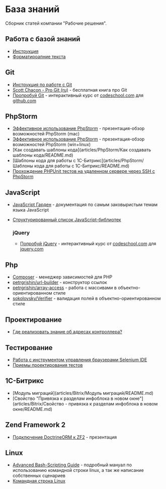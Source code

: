 База знаний
===========

Сборник статей компании "Рабочие решения". 

## Работа с базой знаний

- [Инструкция](articles/CONTRIBUTING.md)
- [Форматироапние текста](https://ru.wikipedia.org/wiki/Markdown)

## Git
- [Инструкция по работе с Git](articles/Git/Инструкция/README.md)
- [Scott Chacon - Pro Git (ru)](http://git-scm.com/book/ru) - бесплатная книга про Git
- [Пропробуй Git](https://try.github.io) - интерактивный курс от [codeschool.com](http://codeschool.com) для [github.com](http://github.com)

## PhpStorm
- [Эффективное использование PhpStorm](https://docs.google.com/presentation/d/1jWt3zD64y-HjEJUDtnCJz8f7npZIE8JZ0Dj-arTS9Ks/edit#slide=id.g180ed61f7_0139) - презентация-обзор возможностей PhpStorm (mac)
- [Эффективное использование PhpStorm](http://goo.gl/gZfTqp) - презентация-обзор возможностей PhpStorm (win+linux)
- [Как создавать шаблоны кода](articles/PhpStorm/Как создавать шаблоны кода/README.md)
- [Шаблоны кода для работы с 1С-Битрикс](articles/PhpStorm/Шаблоны кода для работы с 1С-Битрикс/README.md)
- [Прохождение PHPUnit тестов на удаленном сервере через SSH c PhpStorm](http://confluence.jetbrains.com/display/PhpStorm/Running+PHPUnit+tests+over+SSH+on+a+remote+server+with+PhpStorm)

## JavaScript
- [JavaScript Гарден](http://shamansir.github.io/JavaScript-Garden/) - документация по самым заковыристым темам языка JavaScript
- [Структурированный список JavaScript-библиотек](https://github.com/sorrycc/awesome-javascript)

	### jQuery
	- [Попробуй jQuery](http://try.jquery.com/) - интерактивный курс от [codeschool.com](http://codeschool.com) для [jquery.com](http://jquery.com)

## Php
- [Composer](http://habrahabr.ru/post/145946/) - менеджер зависимостей для PHP
- [petrgrishin/url-builder](https://github.com/petrgrishin/url-builder) - конструктор ссылок
- [petrgrishin/array-access](https://github.com/petrgrishin/array-access) - работа с массивами в объектно-ориентированном стиле
- [sokolovsky/Verifier](https://github.com/sokolovsky/Verifier) - валидация полей в объектно-ориентированном стиле

## Проектирование
- [Где реализовать знание об адресах контроллера?](http://habrahabr.ru/post/226237/)

## Тестирование
- [Работа с инструментом управления браузерами Selenium IDE](http://selenium2.ru/docs/selenium-ide.html)
- [Приемы проектирования тестов](http://selenium2.ru/docs/test-design-considerations.html)

## 1С-Битрикс
- [Модуль миграций](articles/Bitrix/Модуль миграций/README.md)
- [Свойство "Привязка к разделам инфоблока в новом окне"](articles/Bitrix/Свойство - привязка к разделам инфоблока в новом окне/README.md)

## Zend Framework 2
- [Подключение DoctrineORM к ZF2](http://marco-pivetta.com/doctrine-orm-zf2-tutorial/) - презентация

## Linux
- [Advanced Bash-Scripting Guide](http://www.opennet.ru/docs/RUS/bash_scripting_guide/) - подробный мануал по использованию командной строки linux, а так же написание собственных сценариев
- [Командная строка Linux](articles/Linux/Shell/README.md)
